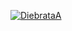 [![DiebrataA](https://circleci.com/gh/DiebrataA/MySimpleCleanArchitecture.svg?style=shield)](https://circleci.com/gh/DiebrataA/MySimpleCleanArchitecture)
